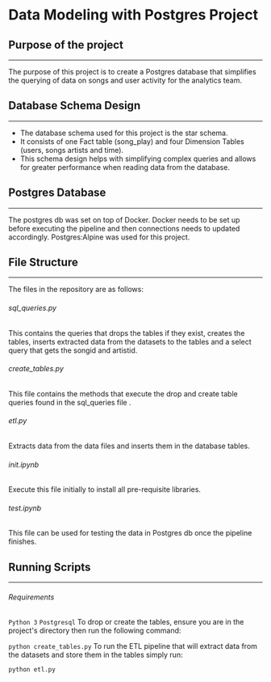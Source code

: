 # Data Modeling with Postgres Project

## Purpose of the project
---
The purpose of this project is to create a Postgres database that simplifies the querying of data on songs and user activity for the analytics team.

## Database Schema Design
---
* The database schema used for this project is the star schema. 
* It consists of one Fact table (song_play) and four Dimension Tables (users, songs artists and time). 
* This schema design helps with simplifying complex queries and allows for greater performance when reading data from the database.

## Postgres Database
---
The postgres db was set on top of Docker.
Docker needs to be set up before executing the pipeline and then connections needs to updated accordingly.
Postgres:Alpine was used for this project.

## File Structure
---
The files in the repository are as follows:

###### sql_queries.py
This contains the queries that drops the tables if they exist, creates the tables, inserts extracted data from the datasets to the tables and a select query that gets the songid and artistid.

###### create_tables.py
This file contains the methods that execute the drop and create table queries found in the sql_queries file .

###### etl.py
Extracts data from the data files and inserts them in the database tables.

###### init.ipynb
Execute this file initially to install all pre-requisite libraries.

###### test.ipynb
This file can be used for testing the data in Postgres db once the pipeline finishes.

## Running Scripts
---
###### Requirements
`Python 3`
`Postgresql`
To drop or create the tables, ensure you are in the project's directory then run the following command:

`python create_tables.py`
To run the ETL pipeline that will extract data from the datasets and store them in the tables simply run:

`python etl.py`
